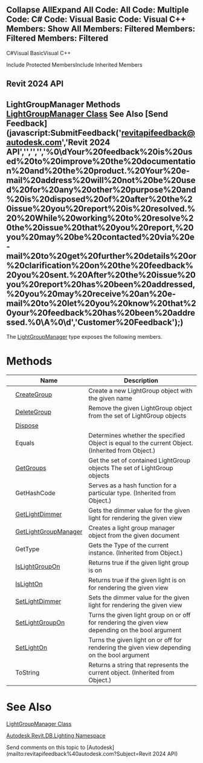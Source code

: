 ﻿

Collapse AllExpand All Code: All Code: Multiple Code: C# Code: Visual Basic Code: Visual C++  Members: Show All Members: Filtered Members: Filtered Members: Filtered   
---  
  
C#Visual BasicVisual C++

Include Protected MembersInclude Inherited Members

Revit 2024 API  
---  
LightGroupManager Methods  
[LightGroupManager Class](46515a1f-01c8-935d-2e42-dc57452d4eb9.md) See Also [Send Feedback](javascript:SubmitFeedback\('revitapifeedback@autodesk.com','Revit 2024 API','','','','%0\\dYour%20feedback%20is%20used%20to%20improve%20the%20documentation%20and%20the%20product.%20Your%20e-mail%20address%20will%20not%20be%20used%20for%20any%20other%20purpose%20and%20is%20disposed%20of%20after%20the%20issue%20you%20report%20is%20resolved.%20%20While%20working%20to%20resolve%20the%20issue%20that%20you%20report,%20you%20may%20be%20contacted%20via%20e-mail%20to%20get%20further%20details%20or%20clarification%20on%20the%20feedback%20you%20sent.%20After%20the%20issue%20you%20report%20has%20been%20addressed,%20you%20may%20receive%20an%20e-mail%20to%20let%20you%20know%20that%20your%20feedback%20has%20been%20addressed.%0\\A%0\\d','Customer%20Feedback'\);)  
---  
  
The [LightGroupManager](46515a1f-01c8-935d-2e42-dc57452d4eb9.md) type exposes the following members.

# Methods

|  | Name | Description |
| --- | --- | --- |
|  | [CreateGroup](652b16ef-7f72-b079-7463-3f85575f6614.md) | Create a new LightGroup object with the given name |
|  | [DeleteGroup](64437c97-488a-d75f-6159-01be84f93ba5.md) | Remove the given LightGroup object from the set of LightGroup objects |
|  | [Dispose](07383909-c881-94b0-ada2-a4037caa1888.md) |  |
|  | Equals | Determines whether the specified Object is equal to the current Object. (Inherited from Object.) |
|  | [GetGroups](677017f7-5e44-3578-7ffe-184cc8d99d31.md) | Get the set of contained LightGroup objects The set of LightGroup objects |
|  | GetHashCode | Serves as a hash function for a particular type.  (Inherited from Object.) |
|  | [GetLightDimmer](edf4b002-99ec-1073-e150-d924a3253792.md) | Gets the dimmer value for the given light for rendering the given view |
|  | [GetLightGroupManager](38eb96b7-6c03-3918-a914-99fa0b065851.md) | Creates a light group manager object from the given document |
|  | GetType | Gets the Type of the current instance. (Inherited from Object.) |
|  | [IsLightGroupOn](3214ec82-7ec9-ecab-e687-4e282ffe57b5.md) | Returns true if the given light group is on |
|  | [IsLightOn](b3ad0ab8-f465-9e6f-3194-ae5530a8892f.md) | Returns true if the given light is on for rendering the given view |
|  | [SetLightDimmer](118435ea-6e2d-1299-a016-8e0f47b563c4.md) | Sets the dimmer value for the given light for rendering the given view |
|  | [SetLightGroupOn](33b097c4-15ee-ffec-e9a9-0efdec482e12.md) | Turns the given light group on or off for rendering the given view depending on the bool argument |
|  | [SetLightOn](10f64022-fbdb-8a77-db6b-7d60832e6447.md) | Turns the given light on or off for rendering the given view depending on the bool argument |
|  | ToString | Returns a string that represents the current object. (Inherited from Object.) |
  
# See Also

[LightGroupManager Class](46515a1f-01c8-935d-2e42-dc57452d4eb9.md)

[Autodesk.Revit.DB.Lighting Namespace](a6a04f07-7fd2-0a4e-12e7-01842ee6daaf.md)

Send comments on this topic to [Autodesk](mailto:revitapifeedback%40autodesk.com?Subject=Revit 2024 API)